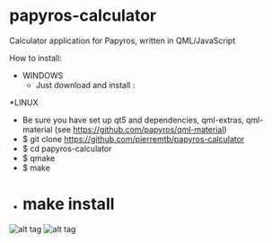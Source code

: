 # papyros-calculator
Calculator application for Papyros, written in QML/JavaScript

How to install:
* WINDOWS
  - Just download and install : 

*LINUX
  - Be sure you have set up qt5 and dependencies, qml-extras, qml-material (see https://github.com/papyros/qml-material)
  - $ git clone https://github.com/pierremtb/papyros-calculator
  - $ cd papyros-calculator
  - $ qmake
  - $ make
  - # make install

![alt tag](https://raw.githubusercontent.com/pierremtb/papyros-calculator/master/papyros-calculator.png)
![alt tag](https://raw.githubusercontent.com/pierremtb/papyros-calculator/master/papyros-calculator-windows.png)
